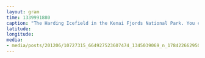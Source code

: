 ```yaml
---
layout: gram
time: 1339991880
caption: "The Harding Icefield in the Kenai Fjords National Park. You can see the Exit Glacier at the bottom."
latitude: 
longitude: 
media:
- media/posts/201206/10727315_664927523607474_1345039069_n_17842266295000351.jpg
---
```

